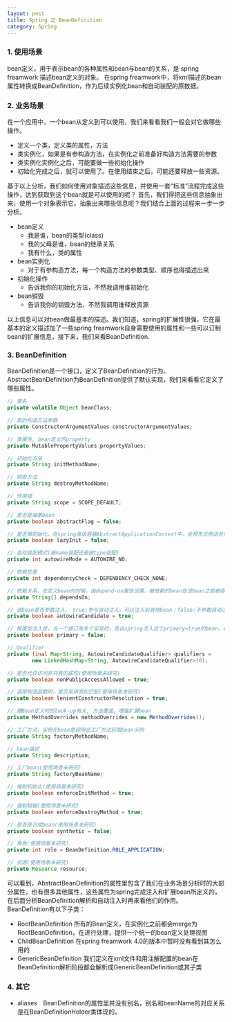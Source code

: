 ```yaml
---
layout: post
title: Spring 之 BeanDefinition
category: Spring
---
```


### 1. 使用场景
bean定义，用于表示bean的各种属性和bean与bean的关系，是 spring freamwork 描述bean定义的对象。
    在spring freamwork中，将xml描述的bean属性转换成BeanDefinition，作为后续实例化bean和自动装配的原数据。

### 2. 业务场景
在一个应用中，一个bean从定义到可以使用，我们来看看我们一般会对它做哪些操作。

- 定义一个类，定义类的属性，方法
- 类实例化，如果是有参构造方法，在实例化之前准备好构造方法需要的参数
- 类实例化实例化之后，可能要做一些初始化操作
- 初始化完成之后，就可以使用了。在使用结束之后，可能还要释放一些资源。

基于以上分析，我们如何使用对象描述这些信息，并使用一套“标准”流程完成这些操作，达到获取到这个bean就是可以使用的呢？
首先，我们得把这些信息抽象出来，使用一个对象表示它。抽象出来哪些信息呢？我们结合上面的过程来一步一步分析。 

- bean定义
	- 我是谁，bean的类型(class)
	- 我的父母是谁，bean的继承关系
	- 我有什么，类的属性
- bean实例化
	- 对于有参构造方法，每一个构造方法的参数类型、顺序也得描述出来
- 初始化操作
	- 告诉我你的初始化方法，不然我调用谁初始化
- bean销毁
	- 告诉我你的销毁方法，不然我调用谁释放资源
	
以上信息可以对bean做最基本的描述。我们知道，spring的扩展性很强，它在最基本的定义描述加了一些spring freamwork自身需要使用的属性和一些可以订制bean的扩展信息，接下来，我们来看BeanDefinition.

### 3. BeanDefinition
BeanDefinition是一个接口，定义了BeanDefinition的行为。AbstractBeanDefinition为BeanDefinition提供了默认实现，我们来看看它定义了哪些属性。
	
```java
// 类名
private volatile Object beanClass;

// 类的构造方法参数
private ConstructorArgumentValues constructorArgumentValues;

// 类属性, bean定义的property
private MutablePropertyValues propertyValues;

// 初始化方法
private String initMethodName;

// 销毁方法
private String destroyMethodName;

// 作用域
private String scope = SCOPE_DEFAULT;

// 是否是抽象bean
private boolean abstractFlag = false;

// 是否懒初始化。在spring高级容器AbstractApplicationContext中，会预先示例话非懒初始化的bean
private boolean lazyInit = false;

// 自动装配模式(按name装配还是按type装配)
private int autowireMode = AUTOWIRE_NO;

// 依赖检查
private int dependencyCheck = DEPENDENCY_CHECK_NONE;

// 依赖关系，在定义bean的时候，由depend-on属性设置，被依赖的bean在该bean之前被容器初始化
private String[] dependsOn;

// 该bean是否参数注入，　true:参与自动注入，可以注入到其他bean；false:不参数自动注入，不会注入其他bean中
private boolean autowireCandidate = true;

// 按类型注入是，当一个接口有多个实现时，告诉spring注入这个primary=true的bean，相当于消除歧义
private boolean primary = false;

// Qualifier
private final Map<String, AutowireCandidateQualifier> qualifiers =
		new LinkedHashMap<String, AutowireCandidateQualifier>(0);

// 是否允许访问非共有的属性(使用场景未研究)
private boolean nonPublicAccessAllowed = true;

// 调用构造函数时，是否采用宽松匹配(使用场景未研究)
private boolean lenientConstructorResolution = true;

// 跟Bean定义时的look-up有关, 方法覆盖，增强扩展bean
private MethodOverrides methodOverrides = new MethodOverrides();

// 工厂方法，实例化bean是调用此工厂方法获取bean示例
private String factoryMethodName;

// bean描述
private String description;

// 工厂bean(使用场景未研究)
private String factoryBeanName;

// 强制初始化(使用场景未研究)
private boolean enforceInitMethod = true;

// 强制销毁(使用场景未研究)
private boolean enforceDestroyMethod = true;

// 是否是合成bean(使用场景未研究)
private boolean synthetic = false;

// 角色(使用场景未研究)
private int role = BeanDefinition.ROLE_APPLICATION;

// 资源(使用场景未研究)
private Resource resource;
```
可以看到，AbstractBeanDefinition的属性里包含了我们在业务场景分析时的大部分属性，也有很多其他属性，这些属性为spring完成注入和扩展bean所定义的，在后面分析BeanDefinition解析和自动注入时再来看他们的作用。
BeanDefinition有以下子类：

- RootBeanDefinition	所有的Bean定义，在实例化之前都会merge为RootBeanDefinition，在进行处理，提供一个统一的bean定义处理视图
- ChildBeanDefinition	在spring freamwork 4.0的版本中暂时没有看到其怎么用的
- GenericBeanDefinition	我们定义在xml文件和用注解配置的bean在BeanDefinition解析阶段都会解析成GenericBeanDefinition或其子类

### 4. 其它
- aliases　BeanDefinition的属性里并没有别名，别名和beanName的对应关系是在BeanDefinitionHolder类体现的。